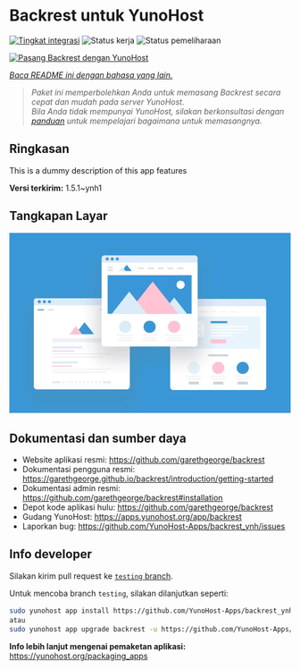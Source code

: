 <!--
N.B.: README ini dibuat secara otomatis oleh <https://github.com/YunoHost/apps/tree/master/tools/readme_generator>
Ini TIDAK boleh diedit dengan tangan.
-->

# Backrest untuk YunoHost

[![Tingkat integrasi](https://dash.yunohost.org/integration/backrest.svg)](https://ci-apps.yunohost.org/ci/apps/backrest/) ![Status kerja](https://ci-apps.yunohost.org/ci/badges/backrest.status.svg) ![Status pemeliharaan](https://ci-apps.yunohost.org/ci/badges/backrest.maintain.svg)

[![Pasang Backrest dengan YunoHost](https://install-app.yunohost.org/install-with-yunohost.svg)](https://install-app.yunohost.org/?app=backrest)

*[Baca README ini dengan bahasa yang lain.](./ALL_README.md)*

> *Paket ini memperbolehkan Anda untuk memasang Backrest secara cepat dan mudah pada server YunoHost.*  
> *Bila Anda tidak mempunyai YunoHost, silakan berkonsultasi dengan [panduan](https://yunohost.org/install) untuk mempelajari bagaimana untuk memasangnya.*

## Ringkasan

This is a dummy description of this app features


**Versi terkirim:** 1.5.1~ynh1

## Tangkapan Layar

![Tangkapan Layar pada Backrest](./doc/screenshots/example.jpg)

## Dokumentasi dan sumber daya

- Website aplikasi resmi: <https://github.com/garethgeorge/backrest>
- Dokumentasi pengguna resmi: <https://garethgeorge.github.io/backrest/introduction/getting-started>
- Dokumentasi admin resmi: <https://github.com/garethgeorge/backrest#installation>
- Depot kode aplikasi hulu: <https://github.com/garethgeorge/backrest>
- Gudang YunoHost: <https://apps.yunohost.org/app/backrest>
- Laporkan bug: <https://github.com/YunoHost-Apps/backrest_ynh/issues>

## Info developer

Silakan kirim pull request ke [`testing` branch](https://github.com/YunoHost-Apps/backrest_ynh/tree/testing).

Untuk mencoba branch `testing`, silakan dilanjutkan seperti:

```bash
sudo yunohost app install https://github.com/YunoHost-Apps/backrest_ynh/tree/testing --debug
atau
sudo yunohost app upgrade backrest -u https://github.com/YunoHost-Apps/backrest_ynh/tree/testing --debug
```

**Info lebih lanjut mengenai pemaketan aplikasi:** <https://yunohost.org/packaging_apps>
